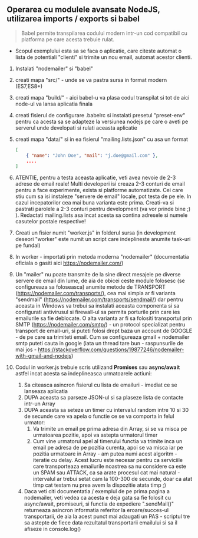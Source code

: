 ## Operarea cu modulele avansate NodeJS, utilizarea imports / exports si babel

> Babel permite transpilarea codului modern intr-un cod compatibil cu platforma pe care acesta trebuie rulat.

* Scopul exemplului esta sa se faca o aplicatie, care citeste automat o lista de potentiali "clienti" si trimite un nou email, automat acestor clienti.



1. Instalati "nodemailer" si "babel"
2. creati mapa "src/" - unde se va pastra sursa in format modern (ES7,ES8+)
3. creati mapa "build/" - aici babel-u va plasa codul transpilat si tot de aici node-ul va lansa aplicatia finala
4. creati fisierul de configurare .babelrc si instalati presetul "preset-env" pentru ca acesta sa se adapteze la versiunea nodejs pe care o aveti pe serverul unde developati si rulati aceasta aplicatie
5. creati mapa "data/" si in ea fisierul "mailing.lists.json" cu asa un format
    ```json
    [
        { "name": "John Doe", "mail": "j.doe@gmail.com" },
        ....
    ]
    ```
6. ATENTIE, pentru a testa aceasta aplicatie, veti avea nevoie de 2-3 adrese de email reale! Multi developeri isi creaza 2-3 conturi de email pentru a face experimente, exista si platforme automatizate. Cei care stiu cum sa isi instaleze "servere de email" locale, pot testa de pe ele. In cazul incepatorilor cea mai buna varianta este prima. Creati-va si pastrati parolele a 2-3 conturi pentru development (va vor prinde bine ;) ). Redactati mailing.lists asa incat acesta sa contina adresele si numele casutelor postale respective!    

7. Creati un fisier numit "worker.js" in folderul sursa (in development deseori "worker" este numit un script care indeplineste anumite task-uri pe fundal)
8. In worker - importati prin metoda moderna "nodemailer" (documentatia oficiala o gasiti aici https://nodemailer.com/)
9. Un "mailer" nu poate transmite de la sine direct mesajele pe diverse servere de email din lume, de aia de obicei ceste module folosesc (se configureaza sa foloseasca) anumite metode de TRANSPORT (https://nodemailer.com/transports/), cea mai simpla ar fi varianta "sendmail" (https://nodemailer.com/transports/sendmail/) dar pentru aceasta in Windows va trebui sa instalati aceasta componenta si sa configurati antivirusul si firewall-ul sa permita porturile prin care ies emailurile sa fie deblocate. O alta varianta ar fi sa folositi transportul prin SMTP (https://nodemailer.com/smtp/) - un protocol specializat pentru transport de email-uri, si puteti folosi drept baza un account de GOOGLE - de pe care sa trimiteti email. Cum se configureaza gmail + nodemailer smtp puteti cauta in google (iata un thread tare bun - raspunsurile de mai jos - https://stackoverflow.com/questions/19877246/nodemailer-with-gmail-and-nodejs)

10. Codul in worker.js trebuie scris utilizand **Promises** sau **async/await** astfel incat acesta sa indeplineasca urmatoarele actiuni:
    1.  Sa citeasca asincron fisierul cu lista de emailuri - imediat ce se lanseaza aplicatia
    2.  DUPA aceasta sa parseze JSON-ul si sa plaseze lista de contacte intr-un Array
    3.  DUPA aceasta sa seteze un timer cu intervalul random intre 10 si 30 de secunde care va apela o functie ce se va comporta in felul urmator:
        1.  Va trimite un email pe prima adresa din Array, si se va misca pe urmatoarea pozitie, apoi va astepta urmatorul timer
        2.  Cum vine urmatorul apel al timerului functia va trimite inca un email pe adresa de pe pozitia curenta, apoi se va misca iar pe pozitia urmatoare in Array - am putea numi acest algoritm - iteratie cu delay. Acest lucru este necesar pentru ca serviciile care transporteaza emailurile noastrea sa nu considere ca este un SPAM sau ATTACK, ca sa arate procesul cat mai natural - intervalul ar trebui setat cam la 100-300 de secunde, doar ca atat timp cat testam nu prea avem la dispozitie atata timp ;)
    4.  Daca veti citi documentatia / exemplul de pe prima pagina a nodemailer, veti vedea ca acesta e deja gata sa fie folosit cu async/await, promiseuri, si functia de expediere ".sendMail()" returneaza asincron informatia referitor la eroare/succes-ul transportarii, de aia la acest punct mai adaugati un PAS - scriptul tre sa astepte de fiece data rezultatul transportarii emailului si sa il afiseze in console.log()    
